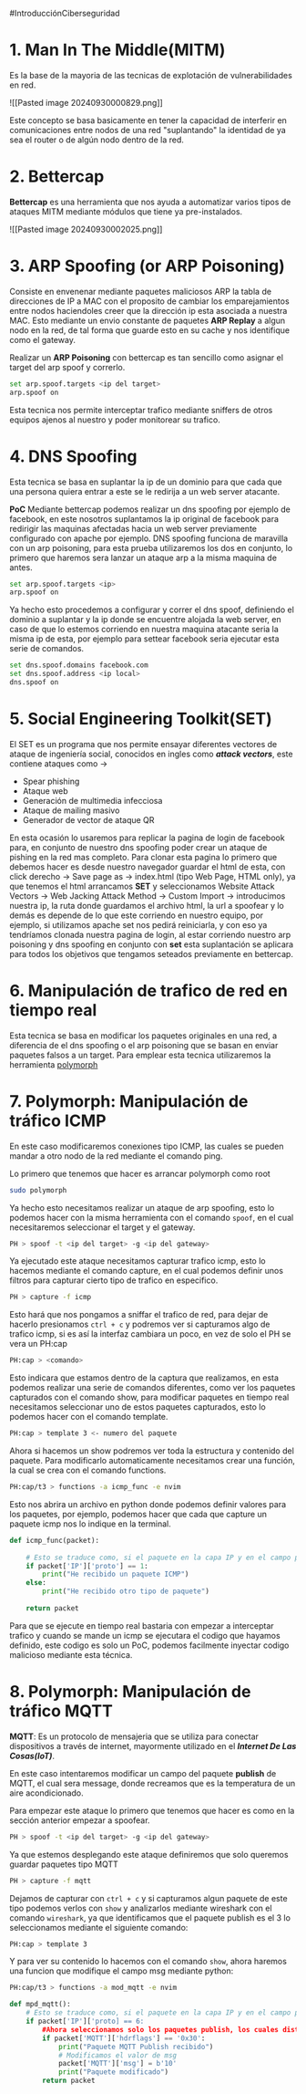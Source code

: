 
#IntroducciónCiberseguridad 
# 1. Man In The Middle(MITM)
Es la base de la mayoria de las tecnicas de explotación de vulnerabilidades en red.

![[Pasted image 20240930000829.png]]

Este concepto se basa basicamente en tener la capacidad de interferir en comunicaciones entre nodos de una red "suplantando" la identidad de ya sea el router o de algún nodo dentro de la red.

# 2. Bettercap
**Bettercap** es una herramienta que nos ayuda a automatizar varios tipos de ataques MITM mediante módulos que tiene ya pre-instalados.

![[Pasted image 20240930002025.png]]

# 3. ARP Spoofing (or ARP Poisoning)
Consiste en envenenar mediante paquetes maliciosos ARP la tabla de direcciones de IP a MAC con el proposito de cambiar los emparejamientos entre nodos haciendoles creer que la dirección ip esta asociada a nuestra MAC. Esto mediante un envio constante de paquetes **ARP Replay**
a algun nodo en la red, de tal forma que guarde esto en su cache y nos identifique como el gateway.

Realizar un **ARP Poisoning** con bettercap es tan sencillo como asignar el target del arp spoof y correrlo.

```bash
set arp.spoof.targets <ip del target>
arp.spoof on
```

Esta tecnica nos permite interceptar trafico mediante sniffers de otros equipos ajenos al nuestro y poder monitorear su trafico.
# 4. DNS Spoofing 
Esta tecnica se basa en suplantar la ip de un dominio para que cada que una persona quiera entrar a este se le redirija a un web server atacante.

**PoC**
Mediante bettercap podemos realizar un dns spoofing por ejemplo de facebook, en este nosotros suplantamos la ip original de facebook para redirigir las maquinas afectadas hacia un web server previamente configurado con apache por ejemplo. 
DNS spoofing funciona de maravilla con un arp poisoning, para esta prueba utilizaremos los dos en conjunto, lo primero que haremos sera lanzar un ataque arp a la misma maquina de antes.

```bash
set arp.spoof.targets <ip>
arp.spoof on
```

Ya hecho esto procedemos a configurar y correr el dns spoof, definiendo el dominio a suplantar y la ip donde se encuentre alojada la web server, en caso de que lo estemos corriendo en nuestra maquina atacante seria la misma ip de esta, por ejemplo para settear facebook seria ejecutar esta serie de comandos.

```bash 
set dns.spoof.domains facebook.com
set dns.spoof.address <ip local>
dns.spoof on
```

# 5. Social Engineering Toolkit(SET)
El SET es un programa que nos permite ensayar diferentes vectores de ataque de ingeniería social, conocidos en ingles como ***attack vectors***, este contiene ataques como -> 
- Spear phishing
- Ataque web
- Generación de multimedia infecciosa
- Ataque de mailing masivo
- Generador de vector de ataque QR

En esta ocasión lo usaremos para replicar la pagina de login de facebook para, en conjunto de nuestro dns spoofing poder crear un ataque de pishing en la red mas completo.
Para clonar esta pagina lo primero que debemos hacer es desde nuestro navegador guardar el html de esta, con click derecho -> Save page as -> index.html (tipo Web Page, HTML only), ya que tenemos el html arrancamos **SET** y seleccionamos Website Attack Vectors -> Web Jacking Attack Method -> Custom Import -> introducimos nuestra ip, la ruta donde guardamos el archivo html, la url a spoofear y lo demás es depende de lo que este corriendo en nuestro equipo, por ejemplo, si utilizamos apache set nos pedirá reiniciarla, y con eso ya tendríamos clonada nuestra pagina de login, al estar corriendo nuestro arp poisoning y dns spoofing en conjunto con **set** esta suplantación se aplicara para todos los objetivos que tengamos seteados previamente en bettercap.

# 6. Manipulación de trafico de red en tiempo real
Esta tecnica se basa en modificar los paquetes originales en una red, a diferencia de el dns spoofing o el arp poisoning que se basan en enviar paquetes falsos a un target.
Para emplear esta tecnica utilizaremos la herramienta [polymorph](https://github.com/shramos/polymorph) 

# 7. Polymorph: Manipulación de tráfico ICMP
En este caso modificaremos conexiones tipo ICMP, las cuales se pueden mandar a otro nodo de la red mediante el comando ping.

Lo primero que tenemos que hacer es arrancar polymorph como root

```bash 
sudo polymorph
```

Ya hecho esto necesitamos realizar un ataque de arp spoofing, esto lo podemos hacer con la misma herramienta con el comando ` spoof `, en el cual necesitaremos seleccionar el target y el gateway.

```bash
PH > spoof -t <ip del target> -g <ip del gateway>
```

Ya ejecutado este ataque necesitamos capturar trafico icmp, esto lo hacemos mediante el comando capture, en el cual podemos definir unos filtros para capturar cierto tipo de trafico en especifico.

```bash
PH > capture -f icmp
```

Esto hará que nos pongamos a sniffar el trafico de red, para dejar de hacerlo presionamos `ctrl + c` y podremos ver si capturamos algo de trafico icmp, si es así la interfaz cambiara un poco, en vez de solo el PH se vera un PH:cap

```bash
PH:cap > <comando>
```

Esto indicara que estamos dentro de la captura que realizamos, en esta podemos realizar una serie de comandos diferentes, como ver los paquetes capturados con el comando show, para modificar paquetes en tiempo real necesitamos seleccionar uno de estos paquetes capturados, esto lo podemos hacer con el comando template.

```bash
PH:cap > template 3 <- numero del paquete
```

Ahora si hacemos un show podremos ver toda la estructura y contenido del paquete. Para modificarlo automaticamente necesitamos crear una función, la cual se crea con el comando functions.

```bash 
PH:cap/t3 > functions -a icmp_func -e nvim
```

Esto nos abrira un archivo en python donde podemos definir valores para los paquetes, por ejemplo, podemos hacer que cada que capture un paquete icmp nos lo indique en la terminal.

```python
def icmp_func(packet):
	
	# Esto se traduce como, si el paquete en la capa IP y en el campo proto el valor es 1 se ejecuta lo siguiente 
	if packet['IP']['proto'] == 1: 
		print("He recibido un paquete ICMP")
	else:
		print("He recibido otro tipo de paquete")
	 
	return packet
```

Para que se ejecute en tiempo real bastaria con empezar a interceptar trafico y cuando se mande un icmp se ejecutara el codigo que hayamos definido, este codigo es solo un PoC, podemos facilmente inyectar codigo malicioso mediante esta técnica.

# 8. Polymorph: Manipulación de tráfico MQTT
**MQTT**: Es un protocolo de mensajeria que se utiliza para conectar dispositivos a través de internet, mayormente utilizado en el ***Internet De Las Cosas(IoT)***.

En este caso intentaremos modificar un campo del paquete **publish** de MQTT, el cual sera message, donde recreamos que es la temperatura de un aire acondicionado.

Para empezar este ataque lo primero que tenemos que hacer es como en la sección anterior empezar a spoofear.

```bash
PH > spoof -t <ip del target> -g <ip del gateway>
```

Ya que estemos desplegando este ataque definiremos que solo queremos guardar paquetes tipo MQTT

```bash 
PH > capture -f mqtt
```

Dejamos de capturar con ` ctrl + c ` y si capturamos algun paquete de este tipo podemos verlos con ` show ` y analizarlos mediante wireshark con el comando ` wireshark `, ya que identificamos que el paquete publish es el 3 lo seleccionamos mediante el siguiente comando:

```bash
PH:cap > template 3
```

Y para ver su contenido lo hacemos con el comando ` show `, ahora haremos una funcion que modifique el campo msg mediante python:

```bash
PH:cap/t3 > functions -a mod_mqtt -e nvim
```

```python
def mpd_mqtt():
	# Esto se traduce como, si el paquete en la capa IP y en el campo proto el valor es 1 se ejecuta lo siguiente 
	if packet['IP']['proto] == 6:
		#Ahora seleccionamos solo los paquetes publish, los cuales distinguimos por el hdrflags 
		if packet['MQTT']['hdrflags'] == '0x30':
			print("Paquete MQTT Publish recibido")
			# Modificamos el valor de msg
			packet['MQTT']['msg'] = b'10'
			print("Paquete modificado")
		return packet
```